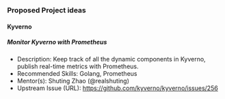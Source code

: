 ### Proposed Project ideas

#### Kyverno

##### Monitor Kyverno with Prometheus

-	Description: Keep track of all the dynamic components in Kyverno, publish real-time metrics with Prometheus.
-	Recommended Skills: Golang, Prometheus
-	Mentor(s): Shuting Zhao (@realshuting)
-	Upstream Issue (URL): https://github.com/kyverno/kyverno/issues/256
